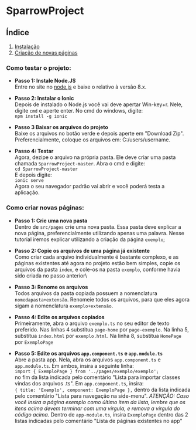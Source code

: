 # SparrowProject
## Índice
1. [Instalação](#instalação)
2. [Criação de novas páginas](#newPage)

### Como testar o projeto: <a name="instalação"></a>
- **Passo 1: Instale Node.JS**\
Entre no site no [node.js](https://nodejs.org/en/) e baixe o relativo à versão 8.x.

- **Passo 2: Instalar o Ionic**\
Depois de instalado o Node.js você vai deve apertar Win-key+r. Nele, digite `cmd` e aperte enter. No cmd do windows, digite:\
   `npm install -g ionic`

- **Passo 3 Baixar os arquivos do projeto**\
Baixe os arquivos no botão verde e depois aperte em "Download Zip". Preferencialmente, coloque os arquivos em: C:/users/username.

- **Passo 4: Testar**\
Agora, dezipe o arquivo na própria pasta. Ele deve criar uma pasta chamada `SparrowProject-master`. Abra o cmd e digite:\
	`cd SparrowProject-master`\
E depois digite:\
	`ionic serve`\
Agora o seu navegador padrão vai abrir e você poderá testa a aplicação.

### Como criar novas páginas: <a name="newPage"></a>
- **Passo 1: Crie uma nova pasta**\
Dentro de `src/pages` crie uma nova pasta. Essa pasta deve explicar a nova página, preferencialmente utilizando apenas uma palavra. Nesse tutorial iremos explicar utilizando a criação da página `exemplo`;

- **Passo 2: Copie os arquivos de uma página já existente**\
Como criar cada arquivo individualmente é bastante complexo, e as páginas existentes até agora no projeto estão bem simples, copie os arquivos da pasta `index`, e cole-os na pasta `exemplo`, conforme havia sido criada no passo anterior\

- **Passo 3: Renome os arquivos**\
Todos arquivos da pasta copiada possuem a nomenclatura `nomedapasta+extensão`. Renomeie todos os arquivos, para que eles agora sigam a nomenclatura `exemplo+extensão`.

- **Passo 4: Edite os arquivos copiados**\
Primeiramente, abra o arquivo `exemplo.ts` no seu editor de texto preferido. Nas linhas 4 substitua `page-home` por `page-exemplo`. Na linha 5, substitua `index.html` por `exemplo.html`.  Na linha 8, substitua `HomePage` por `ExemploPage`

- **Passo 5: Edite os arquivos `app.component.ts` e `app.module.ts`**\
Abre a pasta app. Nela, abra os arquivos `app.component.ts` e `app.module.ts`. Em ambos, insira a seguinte linha:\
 `import { ExemploPage } from '../pages/exemplo/exemplo';` \
 no fim da lista indicada pelo comentário "Lista para importar classes vindas dos arquivos .ts". Em `app.component.ts`, insira:\
 `{ title: 'Exemplo', component: ExemploPage },`
 dentro da lista indicada pelo comentário "Lista para navegação na side-menu". *ATENÇÃO: Caso você insira a página exemplo como último item da lista, lembre que os itens acima devem terminar com uma virgula, e remova a virgula do código acima.* Dentro de `app-module.ts`, insira `ExemploPage` dentro das 2 listas indicadas pelo comentário "Lista de páginas existentes no app"
